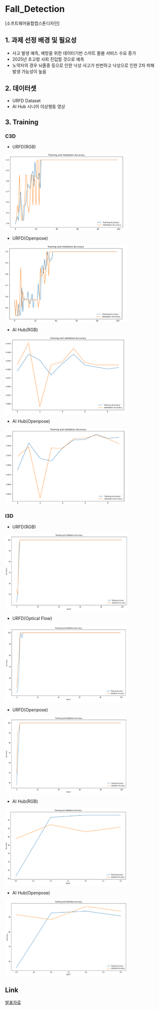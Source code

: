 # Fall_Detection

[소프트웨어융합캡스톤디자인]

## 1. 과제 선정 배경 및 필요성

- 사고 발생 예측, 예방을 위한 데이터기반 스마트 돌봄 서비스 수요 증가
- 2025년 초고령 사회 진입할 것으로 예측
- 노약자의 경우 뇌졸중 등으로 인한 낙상 사고가 빈번하고 낙상으로 인한 2차 피해 발생 가능성이 높음

## 2. 데이터셋

- URFD Dataset
- AI Hub 시니어 이상행동 영상

## 3. Training

### C3D

- URFD(RGB)

<img src="/img/urfd/c3d_rgb_epoch100.png" width="400" height="250">

- URFD(Openpose)

<img src="/img/urfd/c3d_pose_epoch100.png" width="400" height="250">

- AI Hub(RGB)

<img src="/img/aihub/c3d_rgb_epoch10.png" width="400" height="250">

- AI Hub(Openpose)

<img src="/img/aihub/c3d_pose_epoch10.png" width="400" height="250">

### I3D

- URFD(RGB)

<img src="/img/urfd/i3d_imagenet_rgb_lr0.01_epoch100.png" width="400" height="250">

- URFD(Optical Flow)

<img src="/img/urfd/i3d_imagenet_flow_lr0.01_epoch100.png" width="400" height="250">

- URFD(Openpose)

<img src="/img/urfd/i3d_imagenet_pose_lr0.01_epoch100.png" width="400" height="250">

- AI Hub(RGB)

<img src="/img/aihub/i3d_imagenet_rgb_lr0.0025_epoch4.png" width="400" height="250">

- AI Hub(Openpose)

<img src="/img/aihub/i3d_imagenet_pose_lr0.0025_epoch4.png" width="400" height="250">


## Link

[발표자료](https://drive.google.com/file/d/1FVipTl91Kh3r8U1L-D2zCsWObi-QkAS6/view?usp=sharing)
